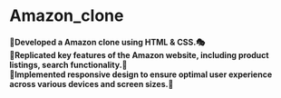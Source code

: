 # Amazon_clone

<h4>🧨Developed a Amazon clone using HTML & CSS.🎭<br>
🎎Replicated key features of the Amazon website, including product listings, search functionality.🎨<br>
🎁Implemented responsive design to ensure optimal user experience across various devices and screen sizes.🧶</h4>
